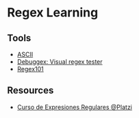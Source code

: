 # Regex Learning

## Tools

* [ASCII](https://elcodigoascii.com.ar/)
* [Debuggex: Visual regex tester](https://www.debuggex.com/)
* [Regex101](https://regex101.com/)

## Resources

* [Curso de Expresiones Regulares @Platzi](https://platzi.com/courses/expresiones-regulares/)
